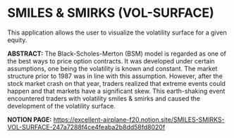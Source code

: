 # SMILES & SMIRKS (VOL-SURFACE)
This application allows the user to visualize the volatility surface for a given equity.  

**ABSTRACT:** The Black-Scholes-Merton (BSM) model is regarded as one of the best ways to price option contracts. It was developed under certain assumptions, one being the volatility is known and constant. The market structure prior to 1987 was in line with this assumption. However, after the stock market crash on that year, traders realized that extreme events could happen and that markets have a significant skew. This earth-shaking event encountered traders with volatility smiles & smirks and caused the development of the volatility surface.

**NOTION PAGE:** https://excellent-airplane-f20.notion.site/SMILES-SMIRKS-VOL-SURFACE-247a7288f4ce4feaba2b8dd58fd8020f
